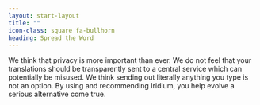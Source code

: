 ```yaml
---
layout: start-layout
title: ""
icon-class: square fa-bullhorn
heading: Spread the Word
---
```


We think that privacy is more important than ever. We do not feel that your translations should be transparently sent to a central service which can potentially be misused. We think sending out literally anything you type is not an option. By using and recommending Iridium, you help evolve a serious alternative come true.